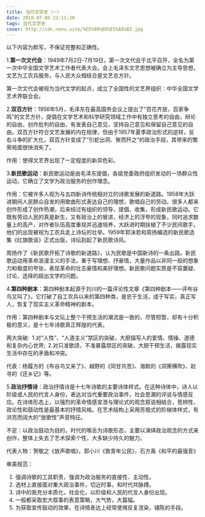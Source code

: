 ```yaml
---
title: 当代文学史（一）
date: 2018-07-05 22:11:20
tags: 当代文学史
cover: http://cdn.nenu.site/%E5%90%8D%E5%A5%B3.jpg
---
```


以下内容为默写，不保证完整和正确性。

1.**第一次文代会**：1949年7月2日-7月19日，第一次文代会于北平召开，全名为第一次中华全国文学艺术工作者代表大会。会上毛泽东文艺思想被确立为主导思想，文艺为工农兵服务，与人民大众相结合是文艺总方针。

第一次文代会被视为当代文学的起点，成立了全国性的文艺界组织：中华全国文学艺术界联合会。

2.**双百方针**：1956年5月，毛泽东在最高国务会议上提出了“百花齐放，百家争鸣”的文艺方针，提倡在文学艺术和科学研究领域工作中有独立思考的自由，辩论的自由，创作批判的自由，有发表自己意见，坚持自己意见和保留自己意见的自由。双百方针符合文艺发展的内在规律，但由于1957年夏季政治形式的逆转，反右斗争的扩大化，双百方针变成了“引蛇出洞、聚而歼之”的政治手段，其带来的繁荣局面很快消失了。

作用：使得文艺界出现了一定程度的新异色彩。

3.**新民歌运动**：新民歌运动是由毛泽东提倡，各级党委政府组织发动的一场群众性运动，它确立了文学为政治服务的创作理念。

作用：它被许多人视为与五四新诗传统相对立的诗歌发展的新道路。1958年大跃进期间人民群众自发的用歌曲形式表达自己的理想，歌唱自己的劳动。很多人都来创作形成了创作热潮，后来经过有组织的领导、提倡、收集，形成新民歌运动。它既有劳动人民的真是新生，又有政治上的冒进，经济上的浮夸的现象，同时追求数量上的高产，对作者队伍高度重视并迅速培养，大跃进时期扶植了不少民间歌手，他们的出现被视为工农兵走上诗坛的壮举。1959年郭沫若和周扬编选的新民歌选集《红旗歌谣》正式出版，诗坛刮起了新民歌诗风。

周扬作了《新民歌开拓了诗歌的新道路》，认为民歌是中国新诗的一条出路。新民歌运动用革命浪漫主义的手法，重于写理想、抒豪情，大量作品以非同一般的想象力和极度的夸张，表现革命的壮志豪情和美好理想。新民歌问题实质是不容置疑、讨论、选择的超出文学的问题。

4.**第四种剧本**：第四种剧本起源于刘川的一篇评论性文章《第四种剧本——评布谷鸟又叫了》，它打破了自工农兵以来的第四种类，是忠于生活，成于写实，真正写人，恢复了现实主义革命精神的剧本。

作用：第四种剧本与文坛上整个干预生活的潮流是一致的，尽管短暂，却有十分积极的意义，是十七年诗歌真正辉煌的代表。

两大突破: 1.对“人性”、“人道主义”禁区的突破，大胆描写人的爱情、情操、道德和复杂内心世界; 2.对只准歌颂，不准暴露禁区的突破，大胆干预生活，揭露现实生活中存在的矛盾和冲突。

代表：杨履方的《布谷鸟又来了》、越野的《同甘共苦》、海默的《洞箫横吹》、赵寻的《还乡记》等。

5.**政治抒情诗**：政治抒情诗是十七年诗歌的主要诗体样式。在这种诗体中，诗人以阶级或人民的代言人身份，表达对当代重要政治事件，社会思潮的评说与情感反应。在诗体形态上，以强烈的革命情感宣泄与理论式的观念叙说相结合，思辨性、政论性和鼓动性是最基本的抒情风格。在艺术结构上采用苏俄式的阶梯体样式，有洪亮而阔大的“放歌性”声音特征。

不足：以政治鼓动为目的，时代的喉舌为诗歌形态，主要以演绎政治观念的方式来创作，整体上失去了艺术探索个性，大多缺少持久的魅力。

代表人物：贺敬之《放声歌唱》，郭小川《致青年公民》，石方禹《和平的最强音》

审美规范：

1. 强调诗歌的工具职责，强调为政治服务的直接性、主动性。
2. 选材上直接面对重大政治事件，切近时事，和时代共脉搏。
3. 诗中的我充分本质化，社会化，以阶级和人民的代言人身份出现。
4. 一般都采取宏大叙事的表意策略，大气势，大篇幅。
5. 为获取宣传鼓动的效果，在诗情表达上经常使用反复渲染，铺陈的手段。